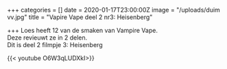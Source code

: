 +++
categories = []
date = 2020-01-17T23:00:00Z
image = "/uploads/duim vv.jpg"
title = "Vapire Vape deel 2 nr3: Heisenberg"

+++
Loes heeft 12 van de smaken van Vampire Vape.   
Deze revieuwt ze in 2 delen.   
Dit is deel 2 filmpje 3: Heisenberg

{{< youtube O6W3qLUDXkI>}}